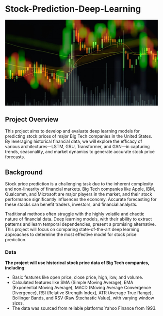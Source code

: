 # Stock-Prediction-Deep-Learning

![Alt text](imgs/img1.jpg)

## Project Overview
This project aims to develop and evaluate deep learning models for predicting stock prices of major Big Tech companies in the United States. By leveraging historical financial data, we will explore the efficacy of various architectures—LSTM, GRU, Transformer, and GAN—in capturing trends, seasonality, and market dynamics to generate accurate stock price forecasts.

## Background
Stock price prediction is a challenging task due to the inherent complexity and non-linearity of financial markets. Big Tech companies like Apple, IBM, Qualcomm, and Microsoft are major players in the market, and their stock performance significantly influences the economy. Accurate forecasting for these stocks can benefit traders, investors, and financial analysts.

Traditional methods often struggle with the highly volatile and chaotic nature of financial data. Deep learning models, with their ability to extract patterns and learn temporal dependencies, present a promising alternative. This project will focus on comparing state-of-the-art deep learning approaches to determine the most effective model for stock price prediction.

### Data
**The project will use historical stock price data of Big Tech companies, including**:
- Basic features like open price, close price, high, low, and volume.
- Calculated features like SMA (Simple Moving Average), EMA (Exponential Moving Average), MACD (Moving Average Convergence Divergence), RSI (Relative Strength Index), ATR (Average True Range), Bollinger Bands, and RSV (Raw Stochastic Value), with varying window sizes.
- The data was sourced from reliable platforms Yahoo Finance from 1993.

